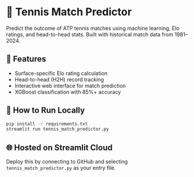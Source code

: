 # 🎾 Tennis Match Predictor

Predict the outcome of ATP tennis matches using machine learning, Elo ratings, and head-to-head stats. Built with historical match data from 1981–2024.

## 🚀 Features
- Surface-specific Elo rating calculation
- Head-to-head (H2H) record tracking
- Interactive web interface for match prediction
- XGBoost classification with 85%+ accuracy

## 🔧 How to Run Locally

```bash
pip install -r requirements.txt
streamlit run tennis_match_predictor.py
```

## 🌐 Hosted on Streamlit Cloud
Deploy this by connecting to GitHub and selecting `tennis_match_predictor.py` as your entry file.
